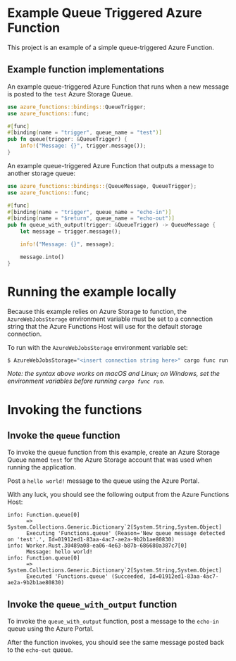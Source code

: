 # Example Queue Triggered Azure Function

This project is an example of a simple queue-triggered Azure Function.

## Example function implementations

An example queue-triggered Azure Function that runs when a new message is posted
to the `test` Azure Storage Queue.

```rust
use azure_functions::bindings::QueueTrigger;
use azure_functions::func;

#[func]
#[binding(name = "trigger", queue_name = "test")]
pub fn queue(trigger: &QueueTrigger) {
    info!("Message: {}", trigger.message());
}
```

An example queue-triggered Azure Function that outputs a message to another storage queue:

```rust
use azure_functions::bindings::{QueueMessage, QueueTrigger};
use azure_functions::func;

#[func]
#[binding(name = "trigger", queue_name = "echo-in")]
#[binding(name = "$return", queue_name = "echo-out")]
pub fn queue_with_output(trigger: &QueueTrigger) -> QueueMessage {
    let message = trigger.message();

    info!("Message: {}", message);

    message.into()
}
```

# Running the example locally

Because this example relies on Azure Storage to function, the `AzureWebJobsStorage` environment
variable must be set to a connection string that the Azure Functions Host will use for the default
storage connection.

To run with the `AzureWebJobsStorage` environment variable set:

```bash
$ AzureWebJobsStorage="<insert connection string here>" cargo func run
```

_Note: the syntax above works on macOS and Linux; on Windows, set the environment variables before running `cargo func run`._

# Invoking the functions

## Invoke the `queue` function

To invoke the queue function from this example, create an Azure Storage Queue named `test` for the Azure Storage account
that was used when running the application.

Post a `hello world!` message to the queue using the Azure Portal.

With any luck, you should see the following output from the Azure Functions Host:

```
info: Function.queue[0]
      => System.Collections.Generic.Dictionary`2[System.String,System.Object]
      Executing 'Functions.queue' (Reason='New queue message detected on 'test'.', Id=01912ed1-83aa-4ac7-ae2a-9b2b1ae80830)
info: Worker.Rust.30489a08-ea06-4e63-b87b-686680a387c7[0]
      Message: hello world!
info: Function.queue[0]
      => System.Collections.Generic.Dictionary`2[System.String,System.Object]
      Executed 'Functions.queue' (Succeeded, Id=01912ed1-83aa-4ac7-ae2a-9b2b1ae80830)
```

## Invoke the `queue_with_output` function

To invoke the `queue_with_output` function, post a message to the `echo-in` queue using the Azure Portal.

After the function invokes, you should see the same message posted back to the `echo-out` queue.